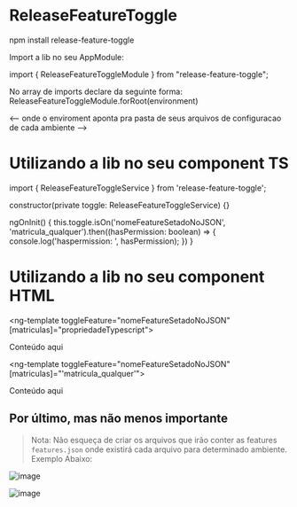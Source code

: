 # ReleaseFeatureToggle

npm install release-feature-toggle

Import a lib no seu AppModule:

import { ReleaseFeatureToggleModule } from "release-feature-toggle";

No array de imports declare da seguinte forma: 
ReleaseFeatureToggleModule.forRoot(environment) 

<-- onde o enviroment aponta pra pasta de seus arquivos de configuracao de cada ambiente -->

# Utilizando a lib no seu component TS

import { ReleaseFeatureToggleService } from 'release-feature-toggle';

constructor(private toggle: ReleaseFeatureToggleService) {}

ngOnInit() {
    this.toggle.isOn('nomeFeatureSetadoNoJSON', 'matricula_qualquer').then((hasPermission: boolean) => {
      console.log('haspermission: ', hasPermission);
    })
}

# Utilizando a lib no seu component HTML

<ng-template toggleFeature="nomeFeatureSetadoNoJSON" [matriculas]="propriedadeTypescript"> 
    <div>Conteúdo aqui</div>
</ng-template>    

<ng-template toggleFeature="nomeFeatureSetadoNoJSON" [matriculas]="'matricula_qualquer'"> 
    <div>Conteúdo aqui</div>
</ng-template> 


## Por último, mas não menos importante

> Nota: Não esqueça de criar os arquivos que irão conter as features `features.json` onde existirá cada arquivo para determinado ambiente. Exemplo Abaixo: 


![image](https://user-images.githubusercontent.com/34343165/127925157-3b23ff27-a75b-47c9-bdcd-6fcb7867675f.png)

![image](https://user-images.githubusercontent.com/34343165/127925260-83ddcd97-4eb2-4c4e-80bb-027b253eadbf.png)


